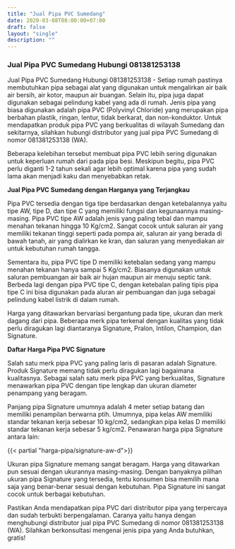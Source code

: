 ```yaml
---
title: "Jual Pipa PVC Sumedang"
date: 2020-03-08T08:00:00+07:00
draft: false
layout: "single"
description: ""
---
```


### Jual Pipa PVC Sumedang Hubungi 081381253138

Jual Pipa PVC Sumedang Hubungi 081381253138 - Setiap rumah pastinya membutuhkan pipa sebagai alat yang digunakan untuk mengalirkan air baik air bersih, air kotor, maupun air buangan. Selain itu, pipa juga dapat digunakan sebagai pelindung kabel yang ada di rumah. Jenis pipa yang biasa digunakan adalah pipa PVC (Polyvinyl Chloride) yang merupakan pipa berbahan plastik, ringan, lentur, tidak berkarat, dan non-konduktor. Untuk mendapatkan produk pipa PVC yang berkualitas di wilayah Sumedang dan sekitarnya, silahkan hubungi distributor yang jual pipa PVC Sumedang di nomor  081381253138 (WA).

Beberapa kelebihan tersebut membuat pipa PVC lebih sering digunakan untuk keperluan rumah dari pada pipa besi. Meskipun begitu, pipa PVC perlu diganti 1-2 tahun sekali agar lebih optimal karena pipa yang sudah lama akan menjadi kaku dan menyebabkan retak.

**Jual Pipa PVC Sumedang  dengan Harganya yang Terjangkau**

Pipa PVC tersedia dengan tiga tipe berdasarkan dengan ketebalannya yaitu tipe AW, tipe D, dan tipe C yang memiliki fungsi dan kegunaannya masing-masing. Pipa PVC tipe AW adalah jenis yang paling tebal dan mampu menahan tekanan hingga 10 Kg/cm2. Sangat cocok untuk saluran air yang memiliki tekanan tinggi seperti pada pompa air, saluran air yang berada di bawah tanah, air yang dialirkan ke kran, dan saluran yang menyediakan air untuk kebutuhan rumah tangga.

Sementara itu, pipa PVC tipe D memiliki ketebalan sedang yang mampu menahan tekanan hanya sampai 5 Kg/cm2. Biasanya digunakan untuk saluran pembuangan air baik air hujan maupun air menuju septic tank. Berbeda lagi dengan pipa PVC tipe C, dengan ketebalan paling tipis pipa tipe C ini bisa digunakan pada aluran air pembuangan dan juga sebagai pelindung kabel listrik di dalam rumah.

Harga yang ditawarkan bervariasi bergantung pada tipe, ukuran dan merk dagang dari pipa. Beberapa merk pipa terkenal dengan kualitas yang tidak perlu diragukan lagi diantaranya Signature, Pralon, Intilon, Champion, dan Signature. 

**Daftar Harga Pipa PVC Signature**

Salah satu merk pipa PVC yang paling laris di pasaran adalah Signature. Produk Signature memang tidak perlu diragukan lagi bagaimana kualitasnya. Sebagai salah satu merk pipa PVC yang berkualitas, Signature menawarkan pipa PVC dengan tipe lengkap dan ukuran diameter penampang yang beragam. 

Panjang pipa Signature umumnya adalah 4 meter setiap batang dan memiliki penampilan berwarna ptih. Umumnya, pipa kelas AW memiliki standar tekanan kerja sebesar 10 kg/cm2, sedangkan pipa kelas D memiliki standar tekanan kerja sebesar 5 kg/cm2. Penawaran harga pipa Signature antara lain:

{{< partial "harga-pipa/signature-aw-d">}}

Ukuran pipa Signature memang sangat beragam. Harga yang ditawarkan pun sesuai dengan ukurannya masing-masing. Dengan banyaknya pilihan ukuran pipa Signature yang tersedia, tentu konsumen bisa memilih mana saja yang benar-benar sesuai dengan kebutuhan. Pipa Signature ini sangat cocok untuk berbagai kebutuhan. 

Pastikan Anda mendapatkan pipa PVC  dari distributor pipa yang terpercaya dan sudah terbukti berpengalaman. Caranya yaitu hanya dengan menghubungi distributor jual pipa PVC Sumedang di nomor 081381253138 (WA). Silahkan berkonsultasi mengenai jenis pipa yang Anda butuhkan, gratis!


